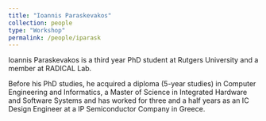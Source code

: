 ```yaml
---
title: "Ioannis Paraskevakos"
collection: people
type: "Workshop"
permalink: /people/iparask
---
```


Ioannis Paraskevakos is a third year PhD student at Rutgers University and a member at RADICAL Lab.

Before his PhD studies, he acquired a diploma (5-year studies) in Computer Engineering and Informatics, a Master of Science in Integrated Hardware and Software Systems and has worked for three and a half years as an IC Design Engineer at a IP Semiconductor Company in Greece.
